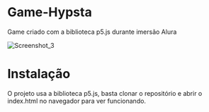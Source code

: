 # Game-Hypsta
Game criado com a biblioteca p5.js durante imersão Alura

![Screenshot_3](https://user-images.githubusercontent.com/16512667/107446552-779e0380-6b1d-11eb-8e54-13711faad343.png)

# Instalação
O projeto usa a biblioteca p5.js, basta clonar o repositório e abrir o index.html no navegador para ver funcionando.
